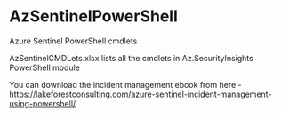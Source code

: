 # AzSentinelPowerShell
Azure Sentinel PowerShell cmdlets


AzSentinelCMDLets.xlsx lists all the cmdlets in Az.SecurityInsights PowerShell module

You can download the incident management ebook from here - https://lakeforestconsulting.com/azure-sentinel-incident-management-using-powershell/
